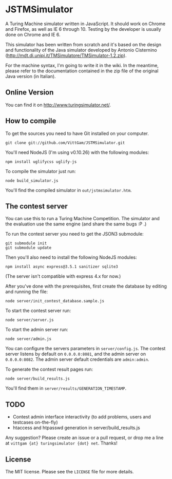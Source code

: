# JSTMSimulator

A Turing Machine simulator written in JavaScript. It should work on Chrome and Firefox, as well as IE 6 through 10. Testing by the developer is usually done on Chrome and IE 6.

This simulator has been written from scratch and it's based on the design and functionality of the Java simulator developed by Antonio Cisternino (http://mdt.di.unipi.it/TMSimulatore/TMSimulator-1.2.zip).

For the machine syntax, I'm going to write it in the wiki. In the meantime, please refer to the documentation contained in the zip file of the original Java version (in Italian).

## Online Version

You can find it on http://www.turingsimulator.net/.

## How to compile

To get the sources you need to have Git installed on your computer.

```
git clone git://github.com/VittGam/JSTMSimulator.git
```

You'll need NodeJS (I'm using v0.10.26) with the following modules:

```
npm install uglifycss uglify-js
```

To compile the simulator just run:

```
node build_simulator.js
```

You'll find the compiled simulator in `out/jstmsimulator.htm`.

## The contest server

You can use this to run a Turing Machine Competition. The simulator and the evaluation use the same engine (and share the same bugs :P .)

To run the contest server you need to get the JSON3 submodule:
```
git submodule init
git submodule update
```

Then you'll also need to install the following NodeJS modules:

```
npm install async express@3.5.1 sanitizer sqlite3
```

(The server isn't compatible with express 4.x for now.)

After you've done with the prerequisites, first create the database by editing and running the file:

```
node server/init_contest_database.sample.js
```

To start the contest server run:

```
node server/server.js
```

To start the admin server run:

```
node server/admin.js
```

You can configure the servers parameters in `server/config.js`.
The contest server listens by default on `0.0.0.0:8081`, and the admin server on `0.0.0.0:8082`.
The admin server default credentials are `admin:admin`.

To generate the contest result pages run:

```
node server/build_results.js
```

You'll find them in `server/results/GENERATION_TIMESTAMP`.

## TODO

- Contest admin interface interactivity (to add problems, users and testcases on-the-fly)
- htaccess and htpasswd generation in server/build_results.js

Any suggestion? Please create an issue or a pull request, or drop me a line at `vittgam {at} turingsimulator {dot} net`. Thanks!

## License

The MIT license. Please see the `LICENSE` file for more details.
